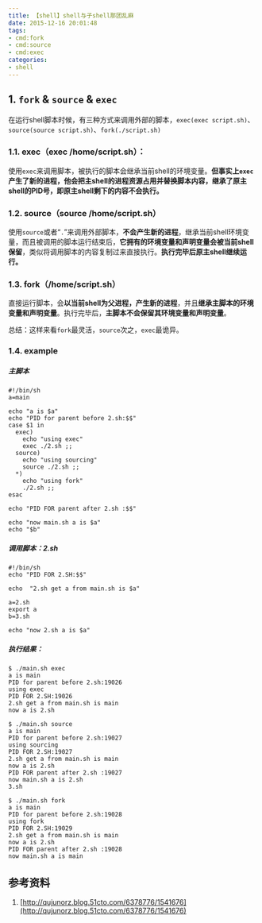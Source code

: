 ```yaml
---
title: 【shell】shell与子shell那团乱麻
date: 2015-12-16 20:01:48
tags:
- cmd:fork
- cmd:source
- cmd:exec
categories:
- shell
---
```



## 1. `fork` & `source` & `exec`

在运行shell脚本时候，有三种方式来调用外部的脚本，`exec(exec script.sh)`、`source(source script.sh)`、`fork(./script.sh)`

### 1.1. exec（exec /home/script.sh）：

使用`exec`来调用脚本，被执行的脚本会继承当前shell的环境变量。**但事实上`exec`产生了新的进程，他会把主shell的进程资源占用并替换脚本内容，继承了原主shell的PID号，即原主shell剩下的内容不会执行。**

### 1.2. source（source /home/script.sh）

使用`source`或者“`.`”来调用外部脚本，**不会产生新的进程**，继承当前shell环境变量，而且被调用的脚本运行结束后，**它拥有的环境变量和声明变量会被当前shell保留**，类似将调用脚本的内容复制过来直接执行。**执行完毕后原主shell继续运行。**

### 1.3. fork（/home/script.sh）

直接运行脚本，会**以当前shell为父进程，产生新的进程**，并且**继承主脚本的环境变量和声明变量**。执行完毕后，**主脚本不会保留其环境变量和声明变量**。

总结：这样来看`fork`最灵活，`source`次之，`exec`最诡异。

### 1.4. example

##### 主脚本

```shell
#!/bin/sh
a=main

echo "a is $a"
echo "PID for parent before 2.sh:$$"
case $1 in
  exec)
    echo "using exec"
    exec ./2.sh ;;
  source)
    echo "using sourcing"
    source ./2.sh ;;
  *)
    echo "using fork"
    ./2.sh ;;
esac

echo "PID FOR parent after 2.sh :$$"

echo "now main.sh a is $a"
echo "$b"
```

##### 调用脚本：2.sh

```shell
#!/bin/sh
echo "PID FOR 2.SH:$$"

echo  "2.sh get a from main.sh is $a"

a=2.sh
export a
b=3.sh

echo "now 2.sh a is $a"
```

##### 执行结果：

```shell
$ ./main.sh exec
a is main
PID for parent before 2.sh:19026
using exec
PID FOR 2.SH:19026
2.sh get a from main.sh is main
now a is 2.sh
```

```shell
$ ./main.sh source
a is main
PID for parent before 2.sh:19027
using sourcing
PID FOR 2.SH:19027
2.sh get a from main.sh is main
now a is 2.sh
PID FOR parent after 2.sh :19027
now main.sh a is 2.sh
3.sh
```

```shell
$ ./main.sh fork
a is main
PID for parent before 2.sh:19028
using fork
PID FOR 2.SH:19029
2.sh get a from main.sh is main
now a is 2.sh
PID FOR parent after 2.sh :19028
now main.sh a is main
```

## 参考资料

1. [http://qujunorz.blog.51cto.com/6378776/1541676](http://qujunorz.blog.51cto.com/6378776/1541676)